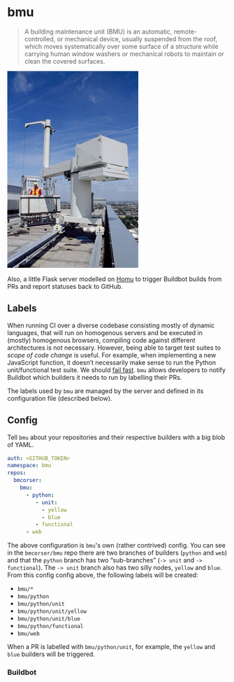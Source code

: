 # bmu

> A building maintenance unit (BMU) is an automatic, remote-controlled, or
> mechanical device, usually suspended from the roof, which moves
> systematically over some surface of a structure while carrying human window
> washers or mechanical robots to maintain or clean the covered surfaces.

![BMU](bmu.jpg)

Also, a little Flask server modelled on [Homu](https://github.com/barosl/homu)
to trigger Buildbot builds from PRs and report statuses back to GitHub.

## Labels

When running CI over a diverse codebase consisting mostly of dynamic languages,
that will run on homogenous servers and be executed in (mostly) homogenous
browsers, compiling code against different architectures is not necessary.
However, being able to target test suites to _scope of code change_ is useful.
For example, when implementing a new JavaScript function, it doesn’t
necessarily make sense to run the Python unit/functional test suite. We should
[fail fast](https://en.wikipedia.org/wiki/Fail-fast). `bmu` allows developers
to notify Buildbot which builders it needs to run by labelling their PRs.

The labels used by `bmu` are managed by the server and defined in its
configuration file (described below).

## Config

Tell `bmu` about your repositories and their respective builders with a big
blob of YAML.

``` yaml
auth: <GITHUB_TOKEN>
namespace: bmu
repos:
  bmcorser:
    bmu:
      - python:
         - unit:
           - yellow
           - blue
         - functional
      - web
```

The above configuration is `bmu`'s own (rather contrived) config. You can see
in the `bmcorser/bmu` repo there are two branches of builders (`python` and
`web`) and that the `python` branch has two “sub-branches” (`-> unit` and
`-> functional`). The `-> unit` branch also has two silly nodes, `yellow` and
`blue`. From this config config above, the following labels will be created:

 - `bmu/*`
 - `bmu/python`
 - `bmu/python/unit`
 - `bmu/python/unit/yellow`
 - `bmu/python/unit/blue`
 - `bmu/python/functional`
 - `bmu/web`

When a PR is labelled with `bmu/python/unit`, for example, the `yellow` and
`blue` builders will be triggered.

### Buildbot

